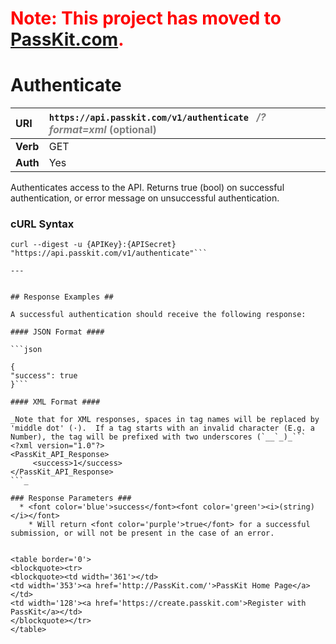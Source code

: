 # <font color='#ff0000'>Note: This project has moved to <a href='https://passkit.com/documentation/'>PassKit.com</a>.</font> #

# Authenticate #

| **URI** | `https://api.passkit.com/v1/authenticate `<font color='grey'> <i>/?format=xml</i> (optional)</font> |
|:--------|:----------------------------------------------------------------------------------------------------|
| **Verb** | GET                                                                                                 |
| **Auth** | Yes                                                                                                 |

Authenticates access to the API. Returns true (bool) on successful authentication, or error message on unsuccessful authentication.

### cURL Syntax ###

```
curl --digest -u {APIKey}:{APISecret} "https://api.passkit.com/v1/authenticate"```

---


## Response Examples ##

A successful authentication should receive the following response:

#### JSON Format ####

```json

{
"success": true
}```

#### XML Format ####

_Note that for XML responses, spaces in tag names will be replaced by 'middle dot' (·).  If a tag starts with an invalid character (E.g. a Number), the tag will be prefixed with two underscores (`__`_)_```
<?xml version="1.0"?>
<PassKit_API_Response>
     <success>1</success>
</PassKit_API_Response>
```_

### Response Parameters ###
  * <font color='blue'>success</font><font color='green'><i>(string)</i></font>
    * Will return <font color='purple'>true</font> for a successful submission, or will not be present in the case of an error.


<table border='0'>
<blockquote><tr>
<blockquote><td width='361'></td>
<td width='353'><a href='http://PassKit.com/'>PassKit Home Page</a></td>
<td width='128'><a href='https://create.passkit.com'>Register with PassKit</a></td>
</blockquote></tr>
</table>